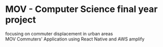 # MOV - Computer Science final year project 
focusing on commuter displacement in urban areas  
MOV Commuters' Application using React Native and AWS amplify